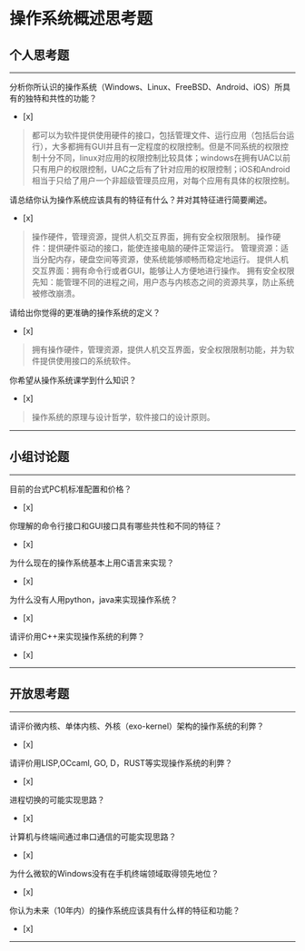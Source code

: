 # 操作系统概述思考题

## 个人思考题

---

分析你所认识的操作系统（Windows、Linux、FreeBSD、Android、iOS）所具有的独特和共性的功能？
- [x]  

>  都可以为软件提供使用硬件的接口，包括管理文件、运行应用（包括后台运行），大多都拥有GUI并且有一定程度的权限控制。但是不同系统的权限控制十分不同，linux对应用的权限控制比较具体；windows在拥有UAC以前只有用户的权限控制，UAC之后有了针对应用的权限控制；iOS和Android相当于只给了用户一个非超级管理员应用，对每个应用有具体的权限控制。

请总结你认为操作系统应该具有的特征有什么？并对其特征进行简要阐述。
- [x]  

>   操作硬件，管理资源，提供人机交互界面，拥有安全权限限制。
操作硬件：提供硬件驱动的接口，能使连接电脑的硬件正常运行。
管理资源：适当分配内存，硬盘空间等资源，使系统能够顺畅而稳定地运行。
提供人机交互界面：拥有命令行或者GUI，能够让人方便地进行操作。
拥有安全权限先知：能管理不同的进程之间，用户态与内核态之间的资源共享，防止系统被修改崩溃。

请给出你觉得的更准确的操作系统的定义？
- [x]  

>   拥有操作硬件，管理资源，提供人机交互界面，安全权限限制功能，并为软件提供使用接口的系统软件。

你希望从操作系统课学到什么知识？
- [x]  

>   操作系统的原理与设计哲学，软件接口的设计原则。

---

## 小组讨论题

---

目前的台式PC机标准配置和价格？
- [x]  

> 

你理解的命令行接口和GUI接口具有哪些共性和不同的特征？
- [x]  

> 

为什么现在的操作系统基本上用C语言来实现？
- [x]  

>  

为什么没有人用python，java来实现操作系统？
- [x]  

>  

请评价用C++来实现操作系统的利弊？
- [x]  

>  

---

## 开放思考题

---

请评价微内核、单体内核、外核（exo-kernel）架构的操作系统的利弊？
- [x]  

>  

请评价用LISP,OCcaml, GO, D，RUST等实现操作系统的利弊？
- [x]  

>  

进程切换的可能实现思路？
- [x]  

>  

计算机与终端间通过串口通信的可能实现思路？
- [x]  

>  

为什么微软的Windows没有在手机终端领域取得领先地位？
- [x]  

>  

你认为未来（10年内）的操作系统应该具有什么样的特征和功能？
- [x]  

>  

---
